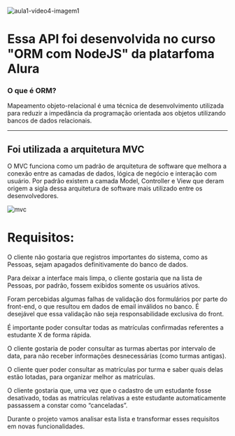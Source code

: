 ![aula1-vídeo4-imagem1](https://user-images.githubusercontent.com/70352508/147787455-1d763b5d-f48d-45af-ac14-e1a98de40f51.png)

<h1> Essa API foi desenvolvida no curso "ORM com NodeJS" da platarfoma Alura </h1>
<h3> O que é ORM? </h3>
Mapeamento objeto-relacional é uma técnica de desenvolvimento utilizada para reduzir a impedância da programação orientada aos objetos 
utilizando bancos de dados relacionais. 
<hr>
<h2> Foi utilizada a arquitetura MVC </h2>

O MVC funciona como um padrão de arquitetura de software que melhora a conexão entre as camadas de dados, lógica de negócio e interação com usuário. Por padrão existem a camada Model, Controller e View que deram origem a sigla dessa arquitetura de software mais utilizado entre os desenvolvedores.

![mvc](https://user-images.githubusercontent.com/70352508/147787644-2840a0cd-d116-49b0-a478-e3a594266e67.PNG)

# Requisitos:

O cliente não gostaria que registros importantes do sistema, como as Pessoas, sejam apagados definitivamente do banco de dados.<br>

Para deixar a interface mais limpa, o cliente gostaria que na lista de Pessoas, por padrão, fossem exibidos somente os usuários ativos.<br>

Foram percebidas algumas falhas de validação dos formulários por parte do front-end, o que resultou em dados de email inválidos no banco. É desejável que essa validação não seja responsabilidade exclusiva do front.<br>

É importante poder consultar todas as matrículas confirmadas referentes a estudante X de forma rápida.<br>

O cliente gostaria de poder consultar as turmas abertas por intervalo de data, para não receber informações desnecessárias (como turmas antigas).<br>

O cliente quer poder consultar as matrículas por turma e saber quais delas estão lotadas, para organizar melhor as matrículas.<br>

O cliente gostaria que, uma vez que o cadastro de um estudante fosse desativado, todas as matrículas relativas a este estudante automaticamente passassem a constar como “canceladas”.<br>

Durante o projeto vamos analisar esta lista e transformar esses requisitos em novas funcionalidades.

